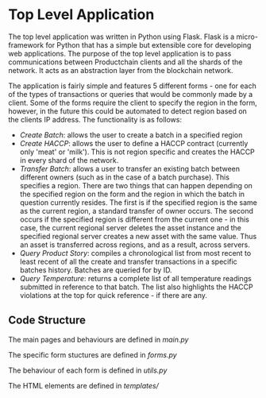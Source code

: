 # Top Level Application

The top level application was written in Python using Flask. Flask is a micro-framework for Python that has a simple but extensible core for developing web applications. The purpose of the top level application is to pass communications between Productchain clients and all the shards of the network. It acts as an abstraction layer from the blockchain network.

The application is fairly simple and features 5 different forms - one for each of the types of transactions or queries that would be commonly made by a client. Some of the forms require the client to specify the region in the form, however, in the future this could be automated to detect region based on the clients IP address. The functionality is as follows:


- *Create Batch*: allows the user to create a batch in a specified region
- *Create HACCP*: allows the user to define a HACCP contract (currently only 'meat' or 'milk'). This is not region specific and creates the HACCP in every shard of the network.
- *Transfer Batch*: allows a user to transfer an existing batch between different owners (such as in the case of a batch purchase). This specifies a region. There are two things that can happen depending on the specified region on the form and the region in which the batch in question currently resides. The first is if the specified region is the same as the current region, a standard transfer of owner occurs. The second occurs if the specified region is different from the current one - in this case, the current regional server deletes the asset instance and the specified regional server creates a new asset with the same value. Thus an asset is transferred across regions, and as a result, across servers.
- *Query Product Story*: compiles a chronological list from most recent to least recent of all the create and transfer transactions in a specific batches history. Batches are queried for by ID.
- *Query Temperature*: returns a complete list of all temperature readings submitted in reference to that batch. The list also highlights the HACCP violations at the top for quick reference - if there are any.

## Code Structure

The main pages and behaviours are defined in *main.py*

The specific form stuctures are defined in *forms.py*

The behaviour of each form is defined in *utils.py*

The HTML elements are defined in *templates/*
